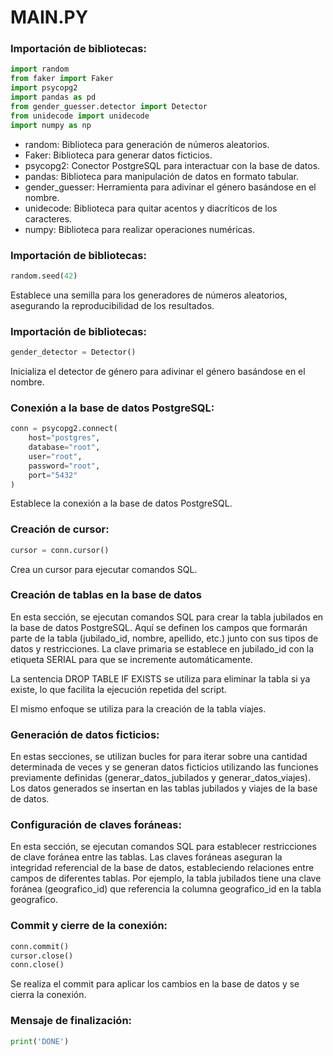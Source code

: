 # MAIN.PY

### Importación de bibliotecas:
```python
import random
from faker import Faker
import psycopg2
import pandas as pd
from gender_guesser.detector import Detector
from unidecode import unidecode
import numpy as np
```
- random: Biblioteca para generación de números aleatorios.
- Faker: Biblioteca para generar datos ficticios.
- psycopg2: Conector PostgreSQL para interactuar con la base de datos.
- pandas: Biblioteca para manipulación de datos en formato tabular.
- gender_guesser: Herramienta para adivinar el género basándose en el nombre.
- unidecode: Biblioteca para quitar acentos y diacríticos de los caracteres.
- numpy: Biblioteca para realizar operaciones numéricas.
### Importación de bibliotecas:
```python
random.seed(42)
```
Establece una semilla para los generadores de números aleatorios, asegurando la reproducibilidad de los resultados.
### Importación de bibliotecas:
```python
gender_detector = Detector()
```
Inicializa el detector de género para adivinar el género basándose en el nombre.
### Conexión a la base de datos PostgreSQL:
```python
conn = psycopg2.connect(
    host="postgres",
    database="root",
    user="root",
    password="root",
    port="5432"
)
```
Establece la conexión a la base de datos PostgreSQL.
### Creación de cursor:
```python
cursor = conn.cursor()
```
Crea un cursor para ejecutar comandos SQL.
### Creación de tablas en la base de datos
En esta sección, se ejecutan comandos SQL para crear la tabla jubilados en la base de datos PostgreSQL. Aquí se definen los campos que formarán parte de la tabla (jubilado_id, nombre, apellido, etc.) junto con sus tipos de datos y restricciones. La clave primaria se establece en jubilado_id con la etiqueta SERIAL para que se incremente automáticamente.

La sentencia DROP TABLE IF EXISTS se utiliza para eliminar la tabla si ya existe, lo que facilita la ejecución repetida del script.

El mismo enfoque se utiliza para la creación de la tabla viajes.
### Generación de datos ficticios:
En estas secciones, se utilizan bucles for para iterar sobre una cantidad determinada de veces y se generan datos ficticios utilizando las funciones previamente definidas (generar_datos_jubilados y generar_datos_viajes). Los datos generados se insertan en las tablas jubilados y viajes de la base de datos.
### Configuración de claves foráneas:
En esta sección, se ejecutan comandos SQL para establecer restricciones de clave foránea entre las tablas. Las claves foráneas aseguran la integridad referencial de la base de datos, estableciendo relaciones entre campos de diferentes tablas. Por ejemplo, la tabla jubilados tiene una clave foránea (geografico_id) que referencia la columna geografico_id en la tabla geografico.
### Commit y cierre de la conexión:
```python
conn.commit()
cursor.close()
conn.close()
```
Se realiza el commit para aplicar los cambios en la base de datos y se cierra la conexión.
### Mensaje de finalización:
```python
print('DONE')
```


